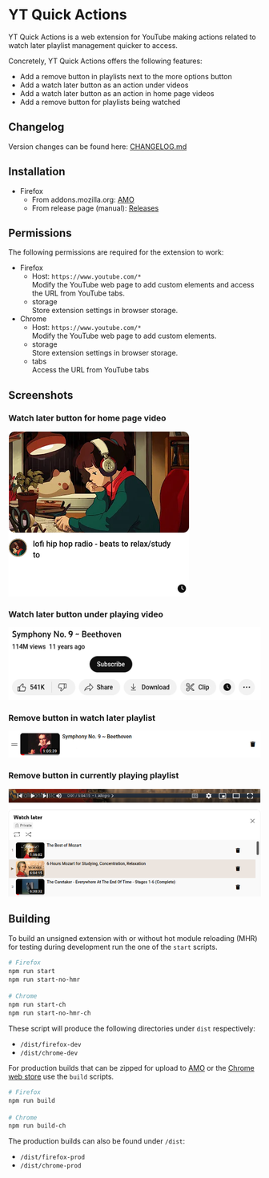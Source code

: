 # YT Quick Actions

YT Quick Actions is a web extension for YouTube making actions related to watch later playlist management quicker
to access.

Concretely, YT Quick Actions offers the following features:

- Add a remove button in playlists next to the more options button
- Add a watch later button as an action under videos
- Add a watch later button as an action in home page videos
- Add a remove button for playlists being watched

## Changelog

Version changes can be found here: [CHANGELOG.md](./CHANGELOG.md)

## Installation

* Firefox
    * From addons.mozilla.org: [AMO](https://addons.mozilla.org/en-US/firefox/addon/yt-quick-actions/)
    * From release page (manual): [Releases](https://github.com/Compile-Time/yt-quick-actions/releases)

## Permissions

The following permissions are required for the extension to work:

- Firefox
    - Host: `https://www.youtube.com/*`
      <br>Modify the YouTube web page to add custom elements and access the URL from YouTube tabs.
    - storage
      <br>Store extension settings in browser storage.
- Chrome
    - Host: `https://www.youtube.com/*`
      <br>Modify the YouTube web page to add custom elements.
    - storage
      <br>Store extension settings in browser storage.
    - tabs
      <br>Access the URL from YouTube tabs

## Screenshots

### Watch later button for home page video

![Home page watch later button](documentation/images/home_page_sample.png "Home page watch later button")

### Watch later button under playing video

![Watch later button under playing video](documentation/images/video_watch_later_sample.png "Watch later button under playing video")

### Remove button in watch later playlist

![Remove button in watch later playlist](documentation/images/watch_later_remove_sample.png "Remove button in watch later playlist")

### Remove button in currently playing playlist

![Remove button in currently playing playlist](documentation/images/watching_playlist_remove_sample.png "Remove button in currently playing playlist")

## Building

To build an unsigned extension with or without hot module reloading (MHR) for testing during development run the one of
the `start` scripts.

```sh
# Firefox
npm run start
npm run start-no-hmr

# Chrome
npm run start-ch
npm run start-no-hmr-ch
```

These script will produce the following directories under `dist` respectively:

- `/dist/firefox-dev`
- `/dist/chrome-dev`

For production builds that can be zipped for upload to [AMO](https://addons.mozilla.org/en-US/firefox/) or the
[Chrome web store](https://chrome.google.com/webstore/category/extensions) use the `build` scripts.

```sh
# Firefox
npm run build

# Chrome
npm run build-ch
```

The production builds can also be found under `/dist`:

- `/dist/firefox-prod`
- `/dist/chrome-prod`
